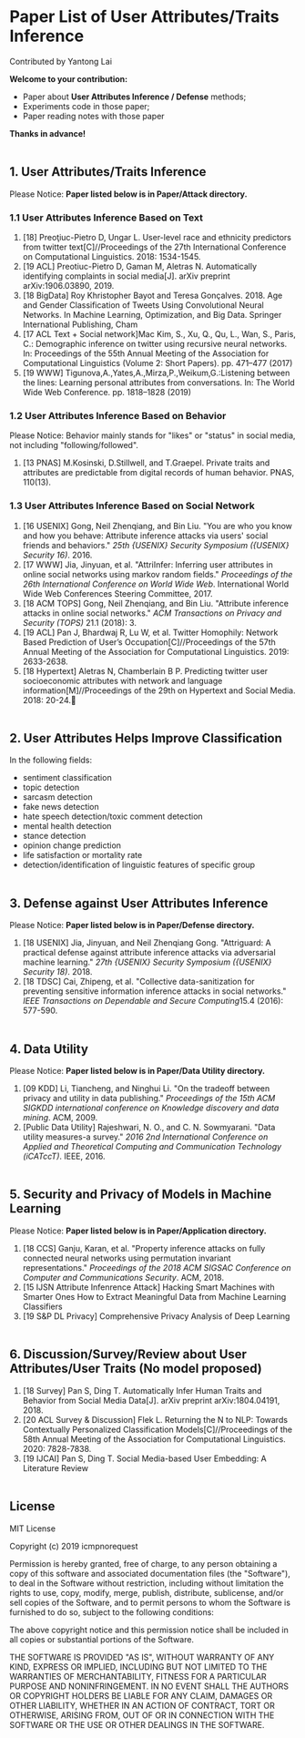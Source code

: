 # Paper List of User Attributes/Traits Inference 

Contributed by Yantong Lai

**Welcome to your contribution:**
- Paper about **User Attributes Inference / Defense** methods;
- Experiments code in those paper;
- Paper reading notes with those paper

**Thanks in advance!**
<br></br>

## 1. User Attributes/Traits Inference

Please Notice: **Paper listed below is in Paper/Attack directory.**

### 1.1 User Attributes Inference Based on Text

1. [18] Preoţiuc-Pietro D, Ungar L. User-level race and ethnicity predictors from twitter text[C]//Proceedings of the 27th International Conference on Computational Linguistics. 2018: 1534-1545.
2. [19 ACL] Preotiuc-Pietro D, Gaman M, Aletras N. Automatically identifying complaints in social media[J]. arXiv preprint arXiv:1906.03890, 2019.
3. [18 BigData] Roy Khristopher Bayot and Teresa Gonçalves. 2018. Age and Gender Classification of Tweets Using Convolutional Neural Networks. In Machine Learning, Optimization, and Big Data. Springer International Publishing, Cham
4. [17 ACL Text + Social network]Mac Kim, S., Xu, Q., Qu, L., Wan, S., Paris, C.: Demographic inference on twitter using recursive neural networks. In: Proceedings of the 55th Annual Meeting of the Association for Computational Linguistics (Volume 2: Short Papers). pp. 471–477 (2017) 
5. [19 WWW] Tigunova,A.,Yates,A.,Mirza,P.,Weikum,G.:Listening between the lines: Learning personal attributes from conversations. In: The World Wide Web Conference. pp. 1818–1828 (2019) 

### 1.2 User Attributes Inference Based on Behavior
Please Notice: Behavior mainly stands for "likes" or "status" in social media, not including "following/followed".

1. [13 PNAS] M.Kosinski, D.Stillwell, and T.Graepel. Private traits and attributes are predictable from digital records of human behavior. PNAS, 110(13). 

### 1.3 User Attributes Inference Based on Social Network

1. [16 USENIX] Gong, Neil Zhenqiang, and Bin Liu. "You are who you know and how you behave: Attribute inference attacks via users' social friends and behaviors." *25th {USENIX} Security Symposium ({USENIX} Security 16)*. 2016.
2. [17 WWW] Jia, Jinyuan, et al. "AttriInfer: Inferring user attributes in online social networks using markov random fields." *Proceedings of the 26th International Conference on World Wide Web*. International World Wide Web Conferences Steering Committee, 2017.
3. [18 ACM TOPS] Gong, Neil Zhenqiang, and Bin Liu. "Attribute inference attacks in online social networks." *ACM Transactions on Privacy and Security (TOPS)* 21.1 (2018): 3.
4. [19 ACL] Pan J, Bhardwaj R, Lu W, et al. Twitter Homophily: Network Based Prediction of User’s Occupation[C]//Proceedings of the 57th Annual Meeting of the Association for Computational Linguistics. 2019: 2633-2638.
5. [18 Hypertext] Aletras N, Chamberlain B P. Predicting twitter user socioeconomic attributes with network and language information[M]//Proceedings of the 29th on Hypertext and Social Media. 2018: 20-24.
<br></br>

## 2. User Attributes Helps Improve Classification

In the following fields:
- sentiment classification
- topic detection
- sarcasm detection
- fake news detection
- hate speech detection/toxic comment detection
- mental health detection
- stance detection
- opinion change prediction
- life satisfaction or mortality rate
- detection/identification of linguistic features of specific group
<br></br>

## 3. Defense against User Attributes Inference

Please Notice: **Paper listed below is in Paper/Defense directory.**

1. [18 USENIX] Jia, Jinyuan, and Neil Zhenqiang Gong. "Attriguard: A practical defense against attribute inference attacks via adversarial machine learning." *27th {USENIX} Security Symposium ({USENIX} Security 18)*. 2018.
2. [18 TDSC] Cai, Zhipeng, et al. "Collective data-sanitization for preventing sensitive information inference attacks in social networks." *IEEE Transactions on Dependable and Secure Computing*15.4 (2016): 577-590.
<br></br>

## 4. Data Utility

Please Notice: **Paper listed below is in Paper/Data Utility directory.**

1. [09 KDD] Li, Tiancheng, and Ninghui Li. "On the tradeoff between privacy and utility in data publishing." *Proceedings of the 15th ACM SIGKDD international conference on Knowledge discovery and data mining*. ACM, 2009.
2. [Public Data Utility] Rajeshwari, N. O., and C. N. Sowmyarani. "Data utility measures-a survey." *2016 2nd International Conference on Applied and Theoretical Computing and Communication Technology (iCATccT)*. IEEE, 2016.
<br></br>

## 5. Security and Privacy of Models in Machine Learning

Please Notice: **Paper listed below is in Paper/Application directory.**
1. [18 CCS] Ganju, Karan, et al. "Property inference attacks on fully connected neural networks using permutation invariant representations." *Proceedings of the 2018 ACM SIGSAC Conference on Computer and Communications Security*. ACM, 2018.
2. [15 IJSN Attribute Infenrence Attack] Hacking Smart Machines with Smarter Ones How to Extract Meaningful Data from Machine Learning Classifiers
3. [19 S&P DL Privacy] Comprehensive Privacy Analysis of Deep Learning
<br></br>

## 6. Discussion/Survey/Review about User Attributes/User Traits (No model proposed)

1. [18 Survey] Pan S, Ding T. Automatically Infer Human Traits and Behavior from Social Media Data[J]. arXiv preprint arXiv:1804.04191, 2018.
2. [20 ACL Survey & Discussion] Flek L. Returning the N to NLP: Towards Contextually Personalized Classification Models[C]//Proceedings of the 58th Annual Meeting of the Association for Computational Linguistics. 2020: 7828-7838.
3. [19 IJCAI] Pan S, Ding T. Social Media-based User Embedding: A Literature Review
<br></br>

## License
MIT License

Copyright (c) 2019 icmpnorequest

Permission is hereby granted, free of charge, to any person obtaining a copy
of this software and associated documentation files (the "Software"), to deal
in the Software without restriction, including without limitation the rights
to use, copy, modify, merge, publish, distribute, sublicense, and/or sell
copies of the Software, and to permit persons to whom the Software is
furnished to do so, subject to the following conditions:

The above copyright notice and this permission notice shall be included in all
copies or substantial portions of the Software.

THE SOFTWARE IS PROVIDED "AS IS", WITHOUT WARRANTY OF ANY KIND, EXPRESS OR
IMPLIED, INCLUDING BUT NOT LIMITED TO THE WARRANTIES OF MERCHANTABILITY,
FITNESS FOR A PARTICULAR PURPOSE AND NONINFRINGEMENT. IN NO EVENT SHALL THE
AUTHORS OR COPYRIGHT HOLDERS BE LIABLE FOR ANY CLAIM, DAMAGES OR OTHER
LIABILITY, WHETHER IN AN ACTION OF CONTRACT, TORT OR OTHERWISE, ARISING FROM,
OUT OF OR IN CONNECTION WITH THE SOFTWARE OR THE USE OR OTHER DEALINGS IN THE
SOFTWARE.